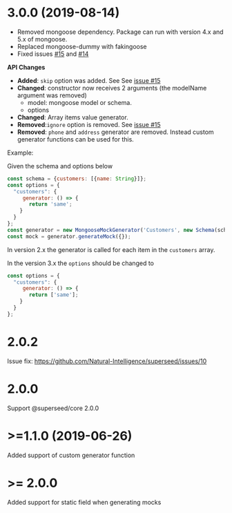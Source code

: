 # 3.0.0 (2019-08-14)
- Removed mongoose dependency. Package can run with version 4.x and 5.x of mongoose.
- Replaced mongoose-dummy with fakingoose
- Fixed issues [#15](https://github.com/Natural-Intelligence/superseed/issues/15) and [#14](https://github.com/Natural-Intelligence/superseed/issues/14)

**API Changes**
- **Added**: `skip` option was added. See See [issue #15](https://github.com/Natural-Intelligence/superseed/issues/15) 
- **Changed**: constructor  now receives 2 arguments (the modelName argument was removed)
  - model: mongoose model or schema.
  - options
- **Changed**: Array items value generator.
- **Removed**:`ignore` option is removed. See [issue #15](https://github.com/Natural-Intelligence/superseed/issues/15) 
- **Removed**: `phone` and `address` generator are removed. Instead custom generator functions can be used for this. 

Example:

Given the schema and options below
```js
const schema = {customers: [{name: String}]};
const options = {
  "customers": {
     generator: () => {
       return 'same';
    }
  }
};
const generator = new MongooseMockGenerator('Customers', new Schema(schema), options);
const mock = generator.generateMock({});
```
In version 2.x the generator is called for each item in the `customers` array.

In the version 3.x the `options` should be changed to
```js
const options = {
  "customers": {
     generator: () => {
       return ['same'];
    }
  }
};
```

# 2.0.2

Issue fix: https://github.com/Natural-Intelligence/superseed/issues/10

# 2.0.0

Support @superseed/core 2.0.0

# \>=1.1.0 (2019-06-26)

Added support of custom generator function


# \>= 2.0.0 

Added support for static field when generating mocks
